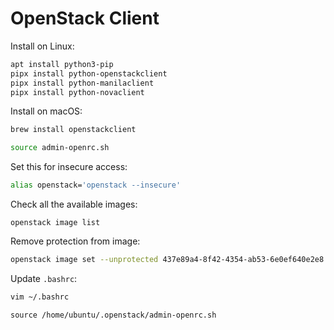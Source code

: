 # OpenStack Client

Install on Linux:
```bash
apt install python3-pip
pipx install python-openstackclient
pipx install python-manilaclient
pipx install python-novaclient
```

Install on macOS:
```bash
brew install openstackclient
```


```bash
source admin-openrc.sh
```

Set this for insecure access:
```bash
alias openstack='openstack --insecure'
```

Check all the available images:
```
openstack image list
```

Remove protection from image:
```bash
openstack image set --unprotected 437e89a4-8f42-4354-ab53-6e0ef640e2e8
```

Update `.bashrc`:
```bash
vim ~/.bashrc
```
```
source /home/ubuntu/.openstack/admin-openrc.sh
```
